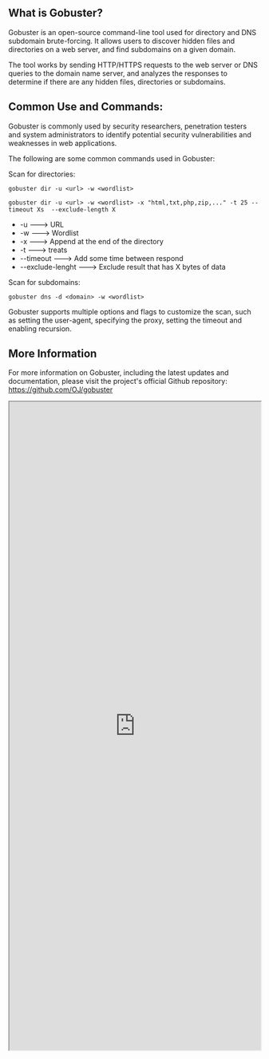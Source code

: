 ## What is Gobuster?

Gobuster is an open-source command-line tool used for directory and DNS subdomain brute-forcing. It allows users to discover hidden files and directories on a web server, and find subdomains on a given domain.

The tool works by sending HTTP/HTTPS requests to the web server or DNS queries to the domain name server, and analyzes the responses to determine if there are any hidden files, directories or subdomains.

## Common Use and Commands:
Gobuster is commonly used by security researchers, penetration testers and system administrators to identify potential security vulnerabilities and weaknesses in web applications.

The following are some common commands used in Gobuster:

Scan for directories: 
```
gobuster dir -u <url> -w <wordlist>

gobuster dir -u <url> -w <wordlist> -x "html,txt,php,zip,..." -t 25 --timeout Xs  --exclude-length X
```
- -u                                                     ---> URL
- -w                                                    ---> Wordlist
- -x                                                     ---> Append at the end of the directory
- -t                                                     ---> treats
- --timeout                                        ---> Add some time between respond
- --exclude-lenght                            ---> Exclude result that has X bytes of data

Scan for subdomains:
```
gobuster dns -d <domain> -w <wordlist>
```

Gobuster supports multiple options and flags to customize the scan, such as setting the user-agent, specifying the proxy, setting the timeout and enabling recursion.

## More Information

For more information on Gobuster, including the latest updates and documentation, please visit the project's official Github repository: https://github.com/OJ/gobuster

<iframe src="https://github.com/OJ/gobuster" width="100%" height="1300"></iframe>


